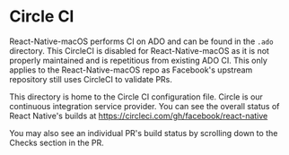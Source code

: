 # Circle CI

React-Native-macOS performs CI on ADO and can be found in the `.ado` directory. This CircleCI is disabled for React-Native-macOS as it is not properly maintained and is repetitious from existing ADO CI. This only applies to the React-Native-macOS repo as Facebook's upstream repository still uses CircleCI to validate PRs.

This directory is home to the Circle CI configuration file. Circle is our continuous integration service provider. You can see the overall status of React Native's builds at https://circleci.com/gh/facebook/react-native

You may also see an individual PR's build status by scrolling down to the Checks section in the PR.
